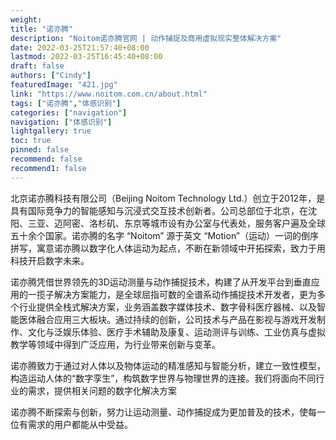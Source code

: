 ```yaml
---
weight: 
title: "诺亦腾"
description: "Noitom诺亦腾官网 | 动作捕捉及商用虚拟现实整体解决方案"
date: 2022-03-25T21:57:40+08:00
lastmod: 2022-03-25T16:45:40+08:00
draft: false
authors: ["Cindy"]
featuredImage: "421.jpg"
link: "https://www.noitom.com.cn/about.html"
tags: ["诺亦腾","体感识别"]
categories: ["navigation"]
navigation: ["体感识别"]
lightgallery: true
toc: true
pinned: false
recommend: false
recommend1: false
---
```


北京诺亦腾科技有限公司（Beijing Noitom Technology Ltd.）创立于2012年，是具有国际竞争力的智能感知与沉浸式交互技术创新者。公司总部位于北京，在沈阳、三亚、迈阿密、洛杉矶、东京等城市设有办公室与代表处，服务客户遍及全球五十余个国家。诺亦腾的名字 “Noitom” 源于英文 “Motion”（运动）一词的倒序拼写，寓意诺亦腾以数字化人体运动为起点，不断在新领域中开拓探索，致力于用科技开启数字未来。


诺亦腾凭借世界领先的3D运动测量与动作捕捉技术，构建了从开发平台到垂直应用的一揽子解决方案能力，是全球屈指可数的全谱系动作捕捉技术开发者，更为多个行业提供全栈式解决方案，业务涵盖数字媒体技术、数字骨科医疗器械、以及智能医体融合应用三大板块。通过持续的创新，公司技术与产品在影视与游戏开发制作、文化与泛娱乐体验、医疗手术辅助及康复、运动测评与训练、工业仿真与虚拟教学等领域中得到广泛应用，为行业带来创新与变革。

诺亦腾致力于通过对人体以及物体运动的精准感知与智能分析，建立一致性模型，构造运动人体的“数字孪生”，构筑数字世界与物理世界的连接。我们将面向不同行业的需求，提供相关问题的数字化解决方案

诺亦腾不断探索与创新，努力让运动测量、动作捕捉成为更加普及的技术，使每一位有需求的用户都能从中受益。